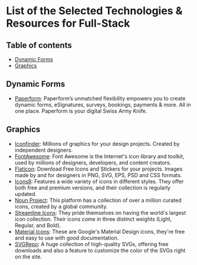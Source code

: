 # List of the Selected Technologies &amp; Resources for Full-Stack
## Table of contents
- [Dynamic Forms](#dynamic-forms)
- [Graphics](#graphics)
## Dynamic Forms <a name="dynamic-forms"></a>
- [Paperform](https://paperform.co/): Paperform’s unmatched flexibility empowers you to create dynamic forms, eSignatures, surveys, bookings, payments & more. All in one place. Paperform is your digital Swiss Army Knife.
## Graphics <a name="graphics"></a>
- [Iconfinder](https://www.iconfinder.com/): Millions of graphics for your design projects. Created by independent designers.
- [FontAwesome](https://fontawesome.com/): Font Awesome is the Internet's icon library and toolkit, used by millions of designers, developers, and content creators.
- [Flaticon](https://www.flaticon.com/): Download Free Icons and Stickers for your projects. Images made by and for designers in PNG, SVG, EPS, PSD and CSS formats.
- [Icons8](https://icons8.com/): Features a wide variety of icons in different styles. They offer both free and premium versions, and their collection is regularly updated.
- [Noun Project](https://thenounproject.com/): This platform has a collection of over a million curated icons, created by a global community.
- [Streamline Icons](https://www.streamlinehq.com/): They pride themselves on having the world's largest icon collection. Their icons come in three distinct weights (Light, Regular, and Bold).
- [Material Icons](https://fonts.google.com/icons): These are Google's Material Design icons, they're free and easy to use with good documentation.
- [SVGRepo](https://www.svgrepo.com/): A huge collection of high-quality SVGs, offering free downloads and also a feature to customize the color of the SVGs right on the site.
